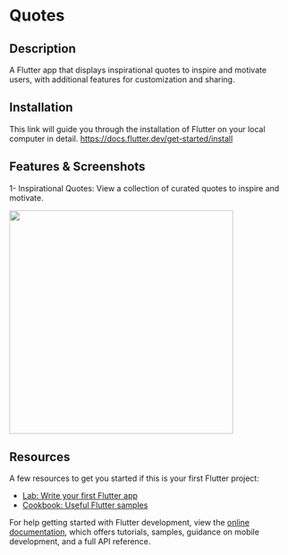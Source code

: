 # Quotes

## Description 

A Flutter app that displays inspirational quotes to inspire and motivate users, with additional features for customization and sharing.

## Installation 

This link will guide you through the installation of Flutter on your local computer in detail.
https://docs.flutter.dev/get-started/install

## Features & Screenshots
1- Inspirational Quotes: View a collection of curated quotes to inspire and motivate.

<img src="https://user-images.githubusercontent.com/65549274/232423834-8f945abf-58ef-4591-9f87-49600463241c.png" width="400">


## Resources
A few resources to get you started if this is your first Flutter project:

- [Lab: Write your first Flutter app](https://docs.flutter.dev/get-started/codelab)
- [Cookbook: Useful Flutter samples](https://docs.flutter.dev/cookbook)

For help getting started with Flutter development, view the
[online documentation](https://docs.flutter.dev/), which offers tutorials,
samples, guidance on mobile development, and a full API reference.
